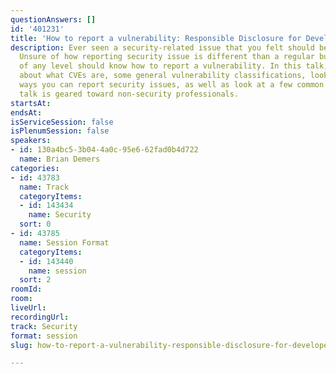 ```yaml
---
questionAnswers: []
id: '401231'
title: 'How to report a vulnerability: Responsible Disclosure for Developers'
description: Ever seen a security-related issue that you felt should be reported?
  Unsure of how reporting security issue is different than a regular bug? Developers
  of any level should know how to report a vulnerability. In this talk, we will talk
  about what CVEs are, some general vulnerability classifications, look at a few common
  ways you can report security issues, as well as look at a few common mistakes. This
  talk is geared toward non-security professionals.
startsAt: 
endsAt: 
isServiceSession: false
isPlenumSession: false
speakers:
- id: 130a4bc5-3b04-4a0c-95e6-62fad0b4d722
  name: Brian Demers
categories:
- id: 43783
  name: Track
  categoryItems:
  - id: 143434
    name: Security
  sort: 0
- id: 43785
  name: Session Format
  categoryItems:
  - id: 143440
    name: session
  sort: 2
roomId: 
room: 
liveUrl: 
recordingUrl: 
track: Security
format: session
slug: how-to-report-a-vulnerability-responsible-disclosure-for-developers

---
```


